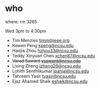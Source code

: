 # who  

where: rm 3265

Wed 3pm to 4:30pm

- Tim Menzies timm@ieee.org
- Kewen Peng <kpeng@ncsu.edu>
- Haojie Zhou <hzhou33@ncsu.edu>
- Teddy Xinyuan Chen xchen87@ncsu.edu
- <strike>Varad Sawant   vsawant@ncsu.edu</strike>
- Lixing Zheng <lzheng26@ncsu.edu>
- Lohith Senthilkumar lpanjal@ncsu.edu
-  Tahreem Yasir tyasir@ncsu.edu
-  Ejaz Ahamed Shaik eshaik@ncsu.edu
